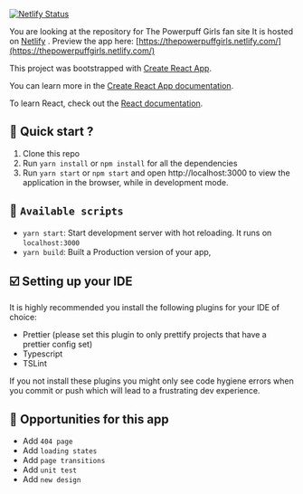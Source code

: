 [![Netlify Status](https://api.netlify.com/api/v1/badges/3d978c11-dd5f-4bca-8434-2fd94caa2bc6/deploy-status)](https://app.netlify.com/sites/thepowerpuffgirls/deploys)

You are looking at the repository for The Powerpuff Girls fan site It is hosted on [Netlify](https://netlify.com/) .
Preview the app here: [https://thepowerpuffgirls.netlify.com/](https://thepowerpuffgirls.netlify.com/)

This project was bootstrapped with [Create React App](https://github.com/facebook/create-react-app).

You can learn more in the [Create React App documentation](https://facebook.github.io/create-react-app/docs/getting-started).

To learn React, check out the [React documentation](https://reactjs.org/).

## 🚀 Quick start ?

1. Clone this repo
2. Run `yarn install` or `npm install` for all the dependencies
3. Run `yarn start` or `npm start` and open http://localhost:3000 to view the application in the browser, while in development mode.

## 📝 `Available scripts`

- `yarn start`: Start development server with hot reloading. It runs on `localhost:3000`
- `yarn build`: Built a Production version of your app,

## ☑️ Setting up your IDE

It is highly recommended you install the following plugins for your IDE of choice:

- Prettier (please set this plugin to only prettify projects that have a prettier config set)
- Typescript
- TSLint

If you not install these plugins you might only see code hygiene errors when you commit or push which will lead to a frustrating dev experience.

## 🌈 Opportunities for this app

- Add `404 page`
- Add `loading states`
- Add `page transitions`
- Add `unit test`
- Add `new design`
